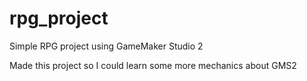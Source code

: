 # rpg_project
Simple RPG project using GameMaker Studio 2

Made this project so I could learn some more mechanics about GMS2
